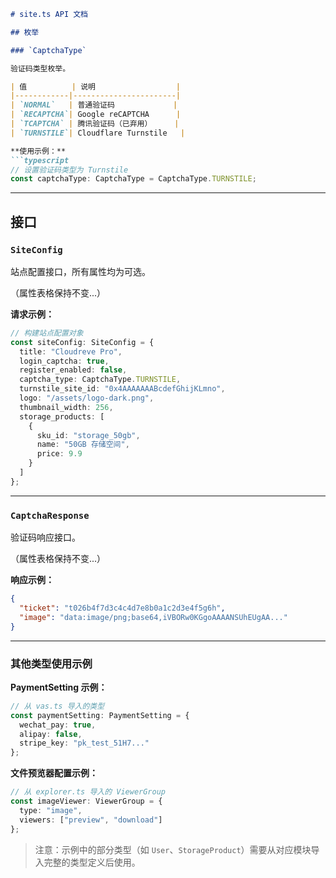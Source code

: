 ```markdown
# site.ts API 文档

## 枚举

### `CaptchaType`

验证码类型枚举。

| 值          | 说明                  |
|------------|-----------------------|
| `NORMAL`   | 普通验证码             |
| `RECAPTCHA`| Google reCAPTCHA      |
| `TCAPTCHA` | 腾讯验证码（已弃用）     |
| `TURNSTILE`| Cloudflare Turnstile   |

**使用示例：**
```typescript
// 设置验证码类型为 Turnstile
const captchaType: CaptchaType = CaptchaType.TURNSTILE;
```

---

## 接口

### `SiteConfig`

站点配置接口，所有属性均为可选。

（属性表格保持不变...）

**请求示例：**
```typescript
// 构建站点配置对象
const siteConfig: SiteConfig = {
  title: "Cloudreve Pro",
  login_captcha: true,
  register_enabled: false,
  captcha_type: CaptchaType.TURNSTILE,
  turnstile_site_id: "0x4AAAAAAABcdefGhijKLmno",
  logo: "/assets/logo-dark.png",
  thumbnail_width: 256,
  storage_products: [
    {
      sku_id: "storage_50gb",
      name: "50GB 存储空间",
      price: 9.9
    }
  ]
};
```

---

### `CaptchaResponse`

验证码响应接口。

（属性表格保持不变...）

**响应示例：**
```json
{
  "ticket": "t026b4f7d3c4c4d7e8b0a1c2d3e4f5g6h",
  "image": "data:image/png;base64,iVBORw0KGgoAAAANSUhEUgAA..."
}
```

---

### 其他类型使用示例

**PaymentSetting 示例：**
```typescript
// 从 vas.ts 导入的类型
const paymentSetting: PaymentSetting = {
  wechat_pay: true,
  alipay: false,
  stripe_key: "pk_test_51H7..."
};
```

**文件预览器配置示例：**
```typescript
// 从 explorer.ts 导入的 ViewerGroup
const imageViewer: ViewerGroup = {
  type: "image",
  viewers: ["preview", "download"]
};
```

> 注意：示例中的部分类型（如 `User`、`StorageProduct`）需要从对应模块导入完整的类型定义后使用。
```